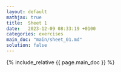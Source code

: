 ```yaml
---
layout: default
mathjax: true
title:  Sheet 1
date:   2023-12-09 08:33:19 +0100
categories: exercises 
main_doc: "main/sheet_01.md"
solution: false
---
```




{% include_relative {{ page.main_doc }} %}